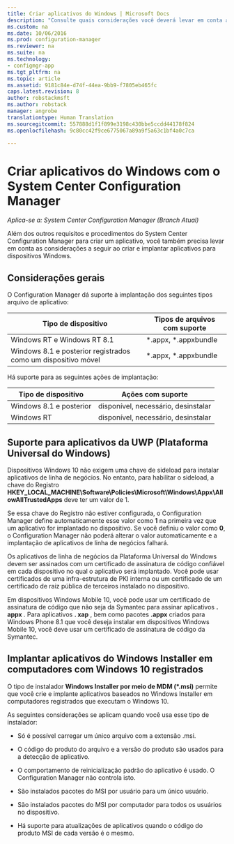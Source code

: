 ```yaml
---
title: Criar aplicativos do Windows | Microsoft Docs
description: "Consulte quais considerações você deverá levar em conta ao criar e implantar aplicativos para dispositivos Windows."
ms.custom: na
ms.date: 10/06/2016
ms.prod: configuration-manager
ms.reviewer: na
ms.suite: na
ms.technology:
- configmgr-app
ms.tgt_pltfrm: na
ms.topic: article
ms.assetid: 9181c84e-d74f-44ea-9bb9-f7805eb465fc
caps.latest.revision: 8
author: robstackmsft
ms.author: robstack
manager: angrobe
translationtype: Human Translation
ms.sourcegitcommit: 557888d1f1f899e3198c430bbe5ccdd44178f824
ms.openlocfilehash: 9c80cc42f9ce6775067a89a9f5a63c1bf4a0c7ca

---
```

# <a name="create-windows-applications-with-system-center-configuration-manager"></a>Criar aplicativos do Windows com o System Center Configuration Manager

*Aplica-se a: System Center Configuration Manager (Branch Atual)*

Além dos outros requisitos e procedimentos do System Center Configuration Manager para criar um aplicativo, você também precisa levar em conta as considerações a seguir ao criar e implantar aplicativos para dispositivos Windows.  

## <a name="general-considerations"></a>Considerações gerais  
 O Configuration Manager dá suporte à implantação dos seguintes tipos arquivo de aplicativo:  

|Tipo de dispositivo|Tipos de arquivos com suporte|  
|-----------------|---------------------|  
|Windows RT e Windows RT 8.1|*.appx, \*.appxbundle|  
|Windows 8.1 e posterior registrados como um dispositivo móvel|*.appx, \*.appxbundle|  

 Há suporte para as seguintes ações de implantação:  

|Tipo de dispositivo|Ações com suporte|  
|-----------------|-----------------------|  
|Windows 8.1 e posterior|disponível, necessário, desinstalar|  
|Windows RT|disponível, necessário, desinstalar|  

## <a name="support-for-universal-windows-platform-uwp-apps"></a>Suporte para aplicativos da UWP (Plataforma Universal do Windows)  
 Dispositivos Windows 10 não exigem uma chave de sideload para instalar aplicativos de linha de negócios. No entanto, para habilitar o sideload, a chave do Registro **HKEY_LOCAL_MACHINE\Software\Policies\Microsoft\Windows\Appx\AllowAllTrustedApps** deve ter um valor de 1.  

 Se essa chave do Registro não estiver configurada, o Configuration Manager define automaticamente esse valor como **1** na primeira vez que um aplicativo for implantado no dispositivo. Se você definiu o valor como **0**, o Configuration Manager não poderá alterar o valor automaticamente e a implantação de aplicativos de linha de negócios falhará.  

 Os aplicativos de linha de negócios da Plataforma Universal do Windows devem ser assinados com um certificado de assinatura de código confiável em cada dispositivo no qual o aplicativo será implantado. Você pode usar certificados de uma infra-estrutura de PKI interna ou um certificado de um certificado de raiz pública de terceiros instalado no dispositivo.  

 Em dispositivos Windows Mobile 10, você pode usar um certificado de assinatura de código que não seja da Symantec para assinar aplicativos **. appx** . Para aplicativos **. xap** , bem como pacotes **.appx** criados para Windows Phone 8.1 que você deseja instalar em dispositivos Windows Mobile 10, você deve usar um certificado de assinatura de código da Symantec.  

## <a name="deploy-windows-installer-apps-to-enrolled-windows-10-pcs"></a>Implantar aplicativos do Windows Installer em computadores com Windows 10 registrados  
 O tipo de instalador **Windows Installer por meio de MDM (\*.msi)** permite que você crie e implante aplicativos baseados no Windows Installer em computadores registrados que executam o Windows 10.  

 As seguintes considerações se aplicam quando você usa esse tipo de instalador:  

-   Só é possível carregar um único arquivo com a extensão .msi.  

-   O código do produto do arquivo e a versão do produto são usados para a detecção de aplicativo.  

-   O comportamento de reinicialização padrão do aplicativo é usado. O Configuration Manager não controla isto.  

-   São instalados pacotes do MSI por usuário para um único usuário.  

-   São instalados pacotes do MSI por computador para todos os usuários no dispositivo.  

-   Há suporte para atualizações de aplicativos quando o código do produto MSI de cada versão é o mesmo.  



<!--HONumber=Dec16_HO1-->


